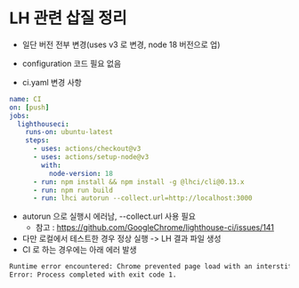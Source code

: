 # LH 관련 삽질 정리

- 일단 버전 전부 변경(uses v3 로 변경, node 18 버전으로 업)
- configuration 코드 필요 없음

- ci.yaml 변경 사항

```yaml
name: CI
on: [push]
jobs:
  lighthouseci:
    runs-on: ubuntu-latest
    steps:
      - uses: actions/checkout@v3
      - uses: actions/setup-node@v3
        with:
          node-version: 18
      - run: npm install && npm install -g @lhci/cli@0.13.x
      - run: npm run build
      - run: lhci autorun --collect.url=http://localhost:3000
```

- autorun 으로 실행시 에러남, --collect.url 사용 필요
  - 참고 : https://github.com/GoogleChrome/lighthouse-ci/issues/141
- 다만 로컬에서 테스트한 경우 정상 실행 -> LH 결과 파일 생성
- CI 로 하는 경우에는 아래 에러 발생

```bash
Runtime error encountered: Chrome prevented page load with an interstitial. Make sure you are testing the correct URL and that the server is properly responding to all requests.
Error: Process completed with exit code 1.
```
